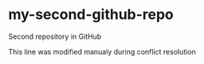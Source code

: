 # my-second-github-repo
Second repository in GitHub

This line was modified manualy during conflict resolution
